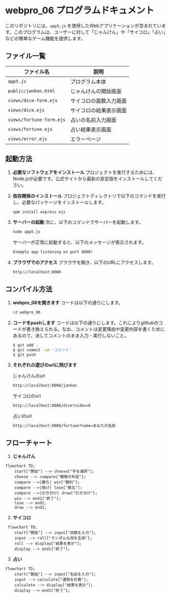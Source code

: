 # webpro_06 プログラムドキュメント

このリポジトリには、`app5.js` を使用したWebアプリケーションが含まれています。このプログラムは、ユーザーに対して「じゃんけん」や「サイコロ」「占い」などの簡単なゲーム機能を提供します。

## ファイル一覧

| ファイル名              | 説明                               |
|-------------------------|------------------------------------|
| `app5.js`               | プログラム本体                     |
| `public/janken.html`    | じゃんけんの開始画面               |
| `views/dice-form.ejs`   | サイコロの面数入力画面             |
| `views/dice.ejs`        | サイコロの結果表示画面             |
| `views/fortune-form.ejs`| 占いの名前入力画面                |
| `views/fortune.ejs`     | 占い結果表示画面                  |
| `views/error.ejs`       | エラーページ                       |

## 起動方法

1. **必要なソフトウェアをインストール**
   プロジェクトを実行するためには、Node.jsが必要です。公式サイトから最新の安定版をインストールしてください。

2. **依存関係のインストール**
   プロジェクトディレクトリで以下のコマンドを実行し、必要なパッケージをインストールします。

   ```bash
   npm install express ejs
   ```
3. **サーバーの起動**
   次に、以下のコマンドでサーバーを起動します。

   ```bash
   node app5.js
   ```
   
   サーバーが正常に起動すると、以下のメッセージが表示されます。

   ```bash
   Example app listening on port 8080!
   ```

4. **ブラウザでのアクセス** 
   ブラウザを開き、以下のURLにアクセスします。

   ```bash
   http://localhost:8080
   ```

## コンパイル方法

1. **webpro_06を開きます**
   コードは以下の通りにします。

   ```bash
   cd webpro_06
   ```

2. **コードをpushします**
   コードは以下の通りにします。これによりgithubのコードが書き換えられる。なお、コメントは変更理由や変更内容を書くためにあるので、決してコメントのまま入力・実行しないこと。

   ```bash
   $ git add .
   $ git commit -am 'コメント'
   $ git push
   ``` 
3. **それぞれの遊びのurlに飛びます**

   じゃんけんのurl
   ```bash
   http://localhost:8080/janken
   ```

   サイコロのurl
   ```bash
   http://localhost:8080/dice?sides=6
   ```

   占いのurl
   ```bash
   http://localhost:8080/fortune?name=あなたの名前
   ```
## フローチャート

1. **じゃんけん**
 
```mermaid
flowchart TD;
    start["開始"] --> choose["手を選択"];
    choose --> compare{"勝敗の判定"};
    compare -->|勝ち| win["勝利"];
    compare -->|負け| lose["敗北"];
    compare -->|引き分け| draw["引き分け"];
    win --> end1["終了"];
    lose --> end1;
    draw --> end1;
 ```

2. **サイコロ**
   
```mermaid
 flowchart TD;
    start["開始"] --> input["目数を入力"];
    input --> roll["ランダムな目を生成"];
    roll --> display["結果を表示"];
    display --> end1["終了"];
 ```
3. **占い**

```mermaid
flowchart TD;
    start["開始"] --> input["名前を入力"];
    input --> calculate["運勢を計算"];
    calculate --> display["結果を表示"];
    display --> end1["終了"];
 ```   

